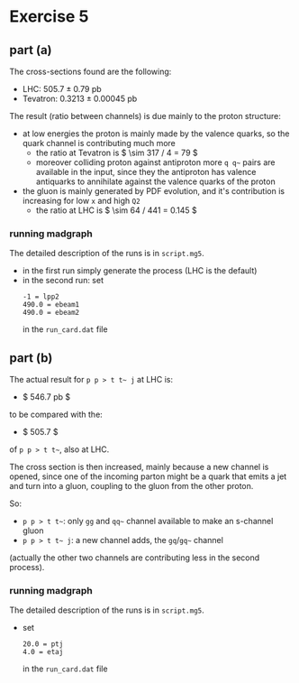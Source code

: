 # Exercise 5

## part (a)

The cross-sections found are the following:

- LHC: $505.7 \pm 0.79$ pb
- Tevatron: $0.3213 \pm 0.00045$ pb

The result (ratio between channels) is due mainly to the proton structure:

- at low energies the proton is mainly made by the valence quarks, so the quark
  channel is contributing much more
  - the ratio at Tevatron is $ \sim 317 / 4 = 79 $
  - moreover colliding proton against antiproton more `q q~` pairs are
    available in the input, since they the antiproton has valence antiquarks to
    annihilate against the valence quarks of the proton
- the gluon is mainly generated by PDF evolution, and it's contribution is
  increasing for low `x` and high `Q2`
  - the ratio at LHC is $ \sim 64 / 441 = 0.145 $

### running madgraph

The detailed description of the runs is in `script.mg5`.

- in the first run simply generate the process (LHC is the default)
- in the second run: set
  ```
  -1 = lpp2
  490.0 = ebeam1
  490.0 = ebeam2
  ```
  in the `run_card.dat` file

## part (b)

The actual result for `p p > t t~ j` at LHC is:

- $ 546.7 pb $

to be compared with the:

- $ 505.7 $

of `p p > t t~`, also at LHC.

The cross section is then increased, mainly because a new channel is opened,
since one of the incoming parton might be a quark that emits a jet and turn into
a gluon, coupling to the gluon from the other proton.

So:

- `p p > t t~`: only `gg` and `qq~` channel available to make an s-channel gluon
- `p p > t t~ j`: a new channel adds, the `gq`/`gq~` channel

(actually the other two channels are contributing less in the second process).

### running madgraph

The detailed description of the runs is in `script.mg5`.

- set
  ```
  20.0 = ptj
  4.0 = etaj
  ```
  in the `run_card.dat` file
